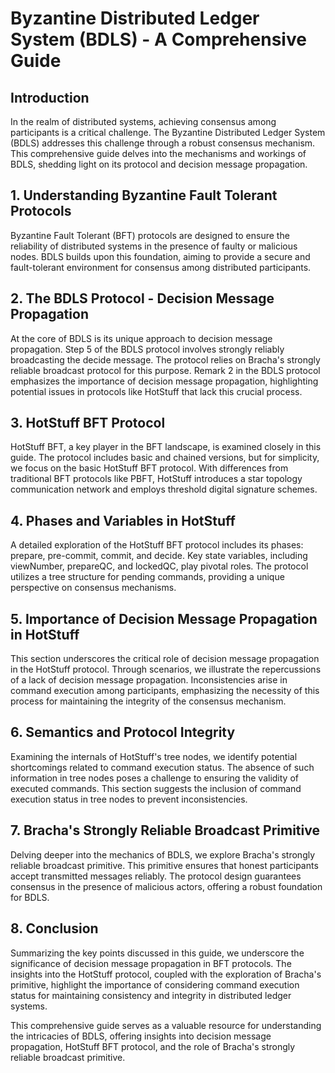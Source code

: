 # Byzantine Distributed Ledger System (BDLS) - A Comprehensive Guide

## Introduction

In the realm of distributed systems, achieving consensus among participants is a critical challenge. The Byzantine Distributed Ledger System (BDLS) addresses this challenge through a robust consensus mechanism. This comprehensive guide delves into the mechanisms and workings of BDLS, shedding light on its protocol and decision message propagation.

## 1. Understanding Byzantine Fault Tolerant Protocols

Byzantine Fault Tolerant (BFT) protocols are designed to ensure the reliability of distributed systems in the presence of faulty or malicious nodes. BDLS builds upon this foundation, aiming to provide a secure and fault-tolerant environment for consensus among distributed participants.

## 2. The BDLS Protocol - Decision Message Propagation

At the core of BDLS is its unique approach to decision message propagation. Step 5 of the BDLS protocol involves strongly reliably broadcasting the decide message. The protocol relies on Bracha's strongly reliable broadcast protocol for this purpose. Remark 2 in the BDLS protocol emphasizes the importance of decision message propagation, highlighting potential issues in protocols like HotStuff that lack this crucial process.

## 3. HotStuff BFT Protocol

HotStuff BFT, a key player in the BFT landscape, is examined closely in this guide. The protocol includes basic and chained versions, but for simplicity, we focus on the basic HotStuff BFT protocol. With differences from traditional BFT protocols like PBFT, HotStuff introduces a star topology communication network and employs threshold digital signature schemes.

## 4. Phases and Variables in HotStuff

A detailed exploration of the HotStuff BFT protocol includes its phases: prepare, pre-commit, commit, and decide. Key state variables, including viewNumber, prepareQC, and lockedQC, play pivotal roles. The protocol utilizes a tree structure for pending commands, providing a unique perspective on consensus mechanisms.

## 5. Importance of Decision Message Propagation in HotStuff

This section underscores the critical role of decision message propagation in the HotStuff protocol. Through scenarios, we illustrate the repercussions of a lack of decision message propagation. Inconsistencies arise in command execution among participants, emphasizing the necessity of this process for maintaining the integrity of the consensus mechanism.

## 6. Semantics and Protocol Integrity

Examining the internals of HotStuff's tree nodes, we identify potential shortcomings related to command execution status. The absence of such information in tree nodes poses a challenge to ensuring the validity of executed commands. This section suggests the inclusion of command execution status in tree nodes to prevent inconsistencies.

## 7. Bracha's Strongly Reliable Broadcast Primitive

Delving deeper into the mechanics of BDLS, we explore Bracha's strongly reliable broadcast primitive. This primitive ensures that honest participants accept transmitted messages reliably. The protocol design guarantees consensus in the presence of malicious actors, offering a robust foundation for BDLS.

## 8. Conclusion

Summarizing the key points discussed in this guide, we underscore the significance of decision message propagation in BFT protocols. The insights into the HotStuff protocol, coupled with the exploration of Bracha's primitive, highlight the importance of considering command execution status for maintaining consistency and integrity in distributed ledger systems.

This comprehensive guide serves as a valuable resource for understanding the intricacies of BDLS, offering insights into decision message propagation, HotStuff BFT protocol, and the role of Bracha's strongly reliable broadcast primitive.
